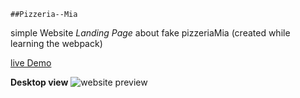 `##Pizzeria--Mia`

simple Website *Landing Page* about fake pizzeriaMia
(created while learning the webpack)

[live Demo](https://dazzling-bartik-bca68f.netlify.app/)

**Desktop view**
![website preview](./forgit.png)
